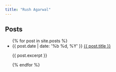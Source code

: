 ```yaml
---
title: "Rush Agarwal"
---
```


## Posts

<ul class="post-list">
  {% for post in site.posts %}
    <li>
      <span>{{ post.date | date: '%b %d, %Y' }}</span>
      <a class="post-item" href="{{ post.url }}">{{ post.title }}</a>
      <p class="post-item">{{ post.excerpt }}</p>
    </li>
  {% endfor %}
</ul>

